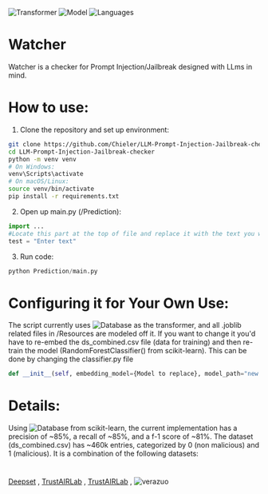 ![Transformer](https://img.shields.io/badge/all_MiniLM_L6_v2-white) ![Model](https://img.shields.io/badge/sklearn-blue) ![Languages](https://img.shields.io/badge/Languages-Python-white)

# Watcher

Watcher is a checker for Prompt Injection/Jailbreak designed with LLms in mind.


# How to use:

1. Clone the repository and set up environment:
```bash
git clone https://github.com/Chieler/LLM-Prompt-Injection-Jailbreak-checker.git
cd LLM-Prompt-Injection-Jailbreak-checker
python -m venv venv
# On Windows:
venv\Scripts\activate
# On macOS/Linux:
source venv/bin/activate
pip install -r requirements.txt
```
2. Open up main.py (/Prediction):
```python
import ...
#Locate this part at the top of file and replace it with the text you want to check
test = "Enter text"
```
3. Run code:
```python
python Prediction/main.py
```


# Configuring it for Your Own Use:
The script currently uses ![Database](https://img.shields.io/badge/all_MiniLM_L6_v2-blue) as the transformer, and all .joblib related files in /Resources are modeled off it. If you want to change it you'd have to
re-embed the ds_combined.csv file (data for training) and then re-train the model (RandomForestClassifier() from scikit-learn). This can be done by changing the classifier.py file
```python
def __init__(self, embedding_model={Model to replace}, model_path="new file name"):
```

# Details:
Using ![Database](https://img.shields.io/badge/train_test_split-blue) from scikit-learn, the current implementation has a precision of ~85%, a recall of ~85%, and a f-1 score of ~81%. 
The dataset (ds_combined.csv) has ~460k entries, categorized by 0 (non malicious) and 1 (malicious). It is a combination of the following datasets:
# 
[Deepset](https://huggingface.co/datasets/deepset/prompt-injections) ,
[TrustAIRLab](https://huggingface.co/datasets/TrustAIRLab/in-the-wild-jailbreak-prompts/viewer/jailbreak_2023_05_07/train) ,
[TrustAIRLab](https://huggingface.co/datasets/TrustAIRLab/forbidden_question_set) ,
![verazuo](https://github.com/verazuo/jailbreak_llms) 



